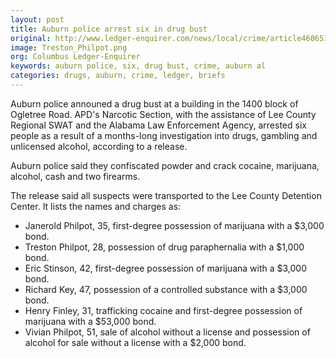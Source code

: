 ```yaml
---
layout: post
title: Auburn police arrest six in drug bust
original: http://www.ledger-enquirer.com/news/local/crime/article46065160.html
image: Treston_Philpot.png
org: Columbus Ledger-Enquirer
keywords: auburn police, six, drug bust, crime, auburn al
categories: drugs, auburn, crime, ledger, briefs
---
```


Auburn police announed a drug bust at a building in the 1400 block of Ogletree Road. APD's Narcotic Section, with the assistance of Lee County Regional SWAT and the Alabama Law Enforcement Agency, arrested six people as a result of a months-long investigation into drugs, gambling and unlicensed alcohol, according to a release.

<!--break-->

Auburn police said they confiscated powder and crack cocaine, marijuana, alcohol, cash and two firearms.

The release said all suspects were transported to the Lee County Detention Center. It lists the names and charges as:

* Janerold Philpot, 35, first-degree possession of marijuana with a $3,000 bond.
* Treston Philpot, 28, possession of drug paraphernalia with a $1,000 bond.
* Eric Stinson, 42, first-degree possession of marijuana with a $3,000 bond.
* Richard Key, 47, possession of a controlled substance with a $3,000 bond.
* Henry Finley, 31, trafficking cocaine and first-degree possession of marijuana with a $53,000 bond.
* Vivian Philpot, 51, sale of alcohol without a license and possession of alcohol for sale without a license with a $2,000 bond.